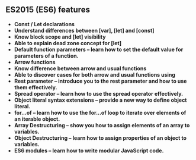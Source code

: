 ## ES2015 (ES6) features

- **Const / Let declarations**
- **Understand differences between [var], [let] and [const]**
- **Know block scope and [let] visibility**
- **Able to explain dead zone concept for [let]**
- **Default function parameters – learn how to set the default value for parameters of a function.**
- **Arrow functions**
- **Know difference between arrow and usual functions**
- **Able to discover cases for both arrow and usual functions using**
- **Rest parameter – introduce you to the rest parameter and how to use them effectively.**
- **Spread operator – learn how to use the spread operator effectively.**
- **Object literal syntax extensions – provide a new way to define object literal.**
- **for…of – learn how to use the for...of loop to iterate over elements of an iterable object.**
- **Array Destructuring – show you how to assign elements of an array to variables.**
- **Object Destructuring – learn how to assign properties of an object to variables.**
- **ES6 modules – learn how to write modular JavaScript code.**